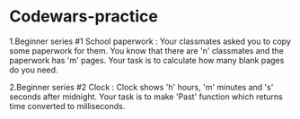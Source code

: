 # Codewars-practice

1.Beginner series #1 School paperwork :
Your classmates asked you to copy some paperwork for them. You know that there are 'n' classmates and the paperwork has 'm' pages.
Your task is to calculate how many blank pages do you need.

2.Beginner series #2 Clock :
Clock shows 'h' hours, 'm' minutes and 's' seconds after midnight.
Your task is to make 'Past' function which returns time converted to milliseconds.
